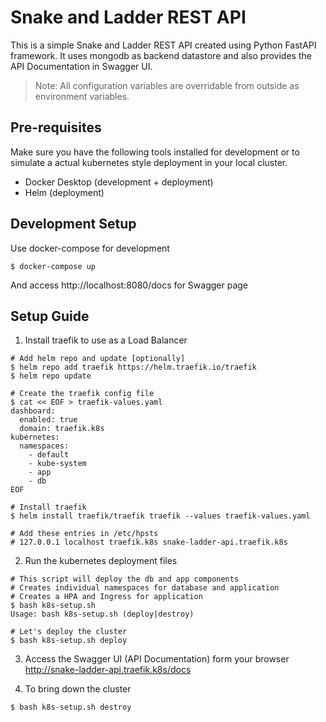 # Snake and Ladder REST API
This is a simple Snake and Ladder REST API created using Python FastAPI framework. It
uses mongodb as backend datastore and also provides the API Documentation in Swagger UI.

> Note: All configuration variables are overridable from outside as environment variables.

## Pre-requisites
Make sure you have the following tools installed for development or to simulate a actual kubernetes style 
deployment in your local cluster.
- Docker Desktop (development + deployment)
- Helm (deployment)

## Development Setup
Use docker-compose for development
```shell
$ docker-compose up
```
And access http://localhost:8080/docs for Swagger page


## Setup Guide
1. Install traefik to use as a Load Balancer
```shell
# Add helm repo and update [optionally]
$ helm repo add traefik https://helm.traefik.io/traefik
$ helm repo update

# Create the traefik config file
$ cat << EOF > traefik-values.yaml
dashboard:
  enabled: true
  domain: traefik.k8s
kubernetes:
  namespaces:
    - default
    - kube-system
    - app
    - db
EOF

# Install traefik
$ helm install traefik/traefik traefik --values traefik-values.yaml

# Add these entries in /etc/hpsts
# 127.0.0.1	localhost traefik.k8s snake-ladder-api.traefik.k8s
```

2. Run the kubernetes deployment files
```shell
# This script will deploy the db and app components
# Creates individual namespaces for database and application
# Creates a HPA and Ingress for application
$ bash k8s-setup.sh 
Usage: bash k8s-setup.sh (deploy|destroy)

# Let's deploy the cluster
$ bash k8s-setup.sh deploy
```

3. Access the Swagger UI (API Documentation) form your browser http://snake-ladder-api.traefik.k8s/docs


4. To bring down the cluster
```shell
$ bash k8s-setup.sh destroy
```
